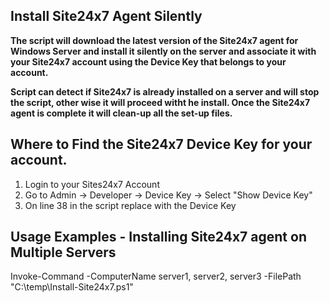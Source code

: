 Install Site24x7 Agent Silently 
-------------------------------------

**The script will download the latest version of the Site24x7 agent for Windows Server and install it silently on the server and associate it with your Site24x7 account using the Device Key that belongs to your account.** 

**Script can detect if Site24x7 is already installed on a server and will stop the script, other wise it will proceed witht he install. Once the Site24x7 agent is complete it will clean-up all the set-up files.**

Where to Find the Site24x7 Device Key for your account.
-------------------------------------
1. Login to your Sites24x7 Account
2. Go to Admin -> Developer -> Device Key -> Select "Show Device Key"
3. On line 38 in the script replace <Your-Device-Key-Here> with the Device Key

Usage Examples - Installing Site24x7 agent on Multiple Servers
-------------------------------------

Invoke-Command -ComputerName server1, server2, server3 -FilePath "C:\temp\Install-Site24x7.ps1"

